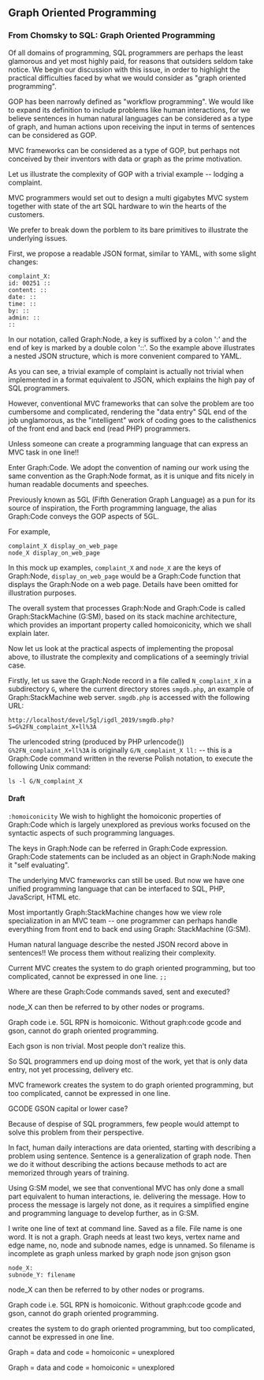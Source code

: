## Graph Oriented Programming

### From Chomsky to SQL: Graph Oriented Programming

Of all domains of programming, SQL programmers are perhaps the least glamorous and yet most highly paid, for reasons that outsiders seldom take notice. We begin our discussion with this issue, in order to highlight the practical difficulties faced by what we would consider as "graph oriented programming".

GOP has been narrowly defined as "workflow programming". We would like to expand its definition to include problems like human interactions, for we believe sentences in human natural languages can be considered as a type of graph, and human actions upon receiving the input in terms of sentences can be considered as GOP.

MVC frameworks can be considered as a type of GOP, but perhaps not conceived by their inventors with data or graph as the prime motivation. 

Let us illustrate the complexity of GOP with a trivial example -- lodging a complaint.

MVC programmers would set out to design a multi gigabytes MVC system together with state of the art SQL hardware to win the hearts of the customers.

We prefer to break down the porblem to its bare primitives to illustrate the underlying issues.

First, we propose a readable JSON format, similar to YAML, with some slight changes:

```
complaint_X:
id: 00251 ::
content: ::
date: ::
time: ::
by: ::
admin: ::
::
```

In our notation, called Graph:Node, a key is suffixed by a colon ':' and the end of key is marked by a double colon '::'. So the example above illustrates a nested JSON structure, which is more convenient compared to YAML.

As you can see, a trivial example of complaint is actually not trivial when implemented in a format equivalent to JSON, which explains the high pay of SQL programmers. 

However, conventional MVC frameworks that can solve the problem are too cumbersome and complicated, rendering the "data entry" SQL end of the job unglamorous, as the "intelligent" work of coding goes to the calisthenics of the front end and back end (read PHP) programmers.

Unless someone can create a programming language that can express an MVC task in one line!!

Enter Graph:Code. We adopt the convention of naming our work using the same convention as the Graph:Node format, as it is unique and fits nicely in human readable documents and speeches.

Previously known as 5GL (Fifth Generation Graph Language) as a pun for its source of inspiration, the Forth programming language, the alias Graph:Code conveys the GOP aspects of 5GL.

For example,

```
complaint_X display_on_web_page
node_X display_on_web_page
```

In this mock up examples, `complaint_X` and `node_X` are the keys of Graph:Node, `display_on_web_page` would be a Graph:Code function that displays the Graph:Node on a web page. Details have been omitted for illustration purposes.

The overall system that processes Graph:Node and Graph:Code is called Graph:StackMachine (G:SM), based on its stack machine architecture, which provides an important property called homoiconicity, which we shall explain later.

Now let us look at the practical aspects of implementing the proposal above, to illustrate the complexity and complications of a seemingly trivial case.

Firstly, let us save the Graph:Node record in a file called `N_complaint_X` in a subdirectory `G`, where the current directory stores `smgdb.php`, an example of Graph:StackMachine web server. `smgdb.php` is accessed with the following URL:

`http://localhost/devel/5gl/igdl_2019/smgdb.php?S=G%2FN_complaint_X+ll%3A`

The urlencoded string (produced by PHP urlencode()) `G%2FN_complaint_X+ll%3A` is originally `G/N_complaint_X ll:` -- this is a Graph:Code command written in the reverse Polish notation, to execute the following Unix command:

`ls -l G/N_complaint_X`


#### Draft


`:homoiconicity`
We wish to highlight the homoiconic properties of Graph:Code which is largely unexplored as previous works focused on the syntactic aspects of such programming languages. 

The keys in Graph:Node can be referred in Graph:Code expression. Graph:Code statements can be included as an object in Graph:Node making it "self evaluating".

The underlying MVC frameworks can still be used. But now we have one unified programming language that can be interfaced to SQL, PHP, JavaScript, HTML etc.

Most importantly Graph:StackMachine changes how we view role specialization in an MVC team -- one programmer can perhaps handle everything from front end to back end using Graph: StackMachine (G:SM).

Human natural language describe the nested JSON record above in sentences!! We process them without realizing their complexity.

Current MVC creates the system to do graph oriented programming, but too complicated, cannot be expressed in one line.
`;;`

Where are these Graph:Code commands saved, sent and executed?

node_X can then be referred to by other nodes or programs.

Graph code i.e. 5GL RPN is homoiconic. Without graph:code gcode and gson, cannot do graph oriented programming.



Each gson is non trivial. Most people don't realize this. 

So SQL programmers end up doing most of the work, yet that is only data entry, not yet processing, delivery etc.

MVC framework creates the system to do graph oriented programming, but too complicated, cannot be expressed in one line.

GCODE GSON capital or lower case?

Because of despise of SQL programmers, few people would attempt to solve this problem from their perspective.

In fact, human daily interactions are data oriented, starting with describing a problem using sentence. Sentence is a generalization of graph node. Then we do it without describing the actions because methods to act are memorized through years of training.

Using G:SM model, we see that conventional MVC has only done a small part equivalent to human interactions, ie. delivering the message. How to process the message is largely not done, as it requires a simplified engine and programming language to develop further, as in G:SM. 

I write one line of text at command line. Saved as a file. File name is one word. It is not a graph. Graph needs at least two keys, vertex name and edge name, no, node and subnode names, edge is unnamed. So filename is incomplete as graph unless marked by graph node json  gnjson gson 

```
node_X:
subnode_Y: filename
```

node_X can then be referred to by other nodes or programs.

Graph code i.e. 5GL RPN is homoiconic. Without graph:code gcode and gson, cannot do graph oriented programming.


 
creates the system to do graph oriented programming, but too complicated, cannot be expressed in one line.


Graph = data and code = homoiconic = unexplored

Graph = data and code = homoiconic = unexplored
